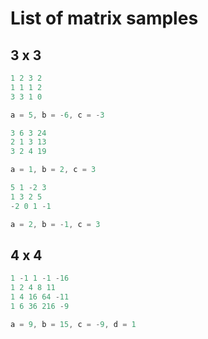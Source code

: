 # List of matrix samples

## 3 x 3

```js
1 2 3 2
1 1 1 2
3 3 1 0

a = 5, b = -6, c = -3
```

```js
3 6 3 24
2 1 3 13
3 2 4 19

a = 1, b = 2, c = 3
```

```js
5 1 -2 3
1 3 2 5
-2 0 1 -1

a = 2, b = -1, c = 3
```

## 4 x 4
```js
1 -1 1 -1 -16
1 2 4 8 11
1 4 16 64 -11
1 6 36 216 -9

a = 9, b = 15, c = -9, d = 1
```